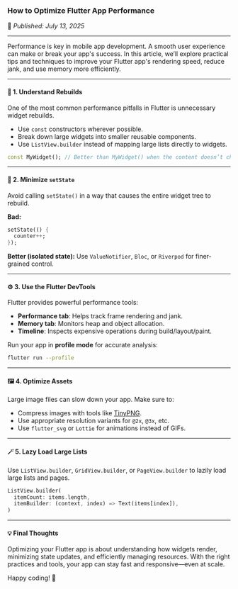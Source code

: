 ### How to Optimize Flutter App Performance

📅 *Published: July 13, 2025*

---

Performance is key in mobile app development. A smooth user experience can make or break your app's success. In this article, we’ll explore practical tips and techniques to improve your Flutter app's rendering speed, reduce jank, and use memory more efficiently.

---

#### 🧠 1. Understand Rebuilds

One of the most common performance pitfalls in Flutter is unnecessary widget rebuilds.

- Use `const` constructors wherever possible.
- Break down large widgets into smaller reusable components.
- Use `ListView.builder` instead of mapping large lists directly to widgets.

```dart
const MyWidget(); // Better than MyWidget() when the content doesn’t change
```

---

#### 🔁 2. Minimize `setState`

Avoid calling `setState()` in a way that causes the entire widget tree to rebuild.

**Bad:**
```dart
setState(() {
  counter++;
});
```

**Better (isolated state):**
Use `ValueNotifier`, `Bloc`, or `Riverpod` for finer-grained control.

---

#### ⚙️ 3. Use the Flutter DevTools

Flutter provides powerful performance tools:

- **Performance tab**: Helps track frame rendering and jank.
- **Memory tab**: Monitors heap and object allocation.
- **Timeline**: Inspects expensive operations during build/layout/paint.

Run your app in **profile mode** for accurate analysis:

```sh
flutter run --profile
```

---

#### 🖼️ 4. Optimize Assets

Large image files can slow down your app. Make sure to:

- Compress images with tools like [TinyPNG](https://tinypng.com/).
- Use appropriate resolution variants for `@2x`, `@3x`, etc.
- Use `flutter_svg` or `Lottie` for animations instead of GIFs.

---

#### 🪄 5. Lazy Load Large Lists

Use `ListView.builder`, `GridView.builder`, or `PageView.builder` to lazily load large lists and pages.

```dart
ListView.builder(
  itemCount: items.length,
  itemBuilder: (context, index) => Text(items[index]),
)
```

---

#### 💡 Final Thoughts

Optimizing your Flutter app is about understanding how widgets render, minimizing state updates, and efficiently managing resources. With the right practices and tools, your app can stay fast and responsive—even at scale.

Happy coding! 🚀